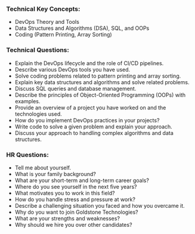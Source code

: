 ### **Technical Key Concepts:**

- DevOps Theory and Tools
- Data Structures and Algorithms (DSA), SQL, and OOPs
- Coding (Pattern Printing, Array Sorting)

### **Technical Questions:**

- Explain the DevOps lifecycle and the role of CI/CD pipelines.
- Describe various DevOps tools you have used.
- Solve coding problems related to pattern printing and array sorting.
- Explain key data structures and algorithms and solve related problems.
- Discuss SQL queries and database management.
- Describe the principles of Object-Oriented Programming (OOPs) with examples.
- Provide an overview of a project you have worked on and the technologies used.
- How do you implement DevOps practices in your projects?
- Write code to solve a given problem and explain your approach.
- Discuss your approach to handling complex algorithms and data structures.

### **HR Questions:**

- Tell me about yourself.
- What is your family background?
- What are your short-term and long-term career goals?
- Where do you see yourself in the next five years?
- What motivates you to work in this field?
- How do you handle stress and pressure at work?
- Describe a challenging situation you faced and how you overcame it.
- Why do you want to join Goldstone Technologies?
- What are your strengths and weaknesses?
- Why should we hire you over other candidates?
